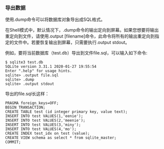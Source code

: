 ### 导出数据

使用.dump命令可以将数据库对象导出成SQL格式。

在Shell模式中，默认情况下，.dump命令的输出定向到屏幕。如果您想要将输出重定向到文件，请使用.output [filename]命令，此命令将所有的输出重定向到指定的文件中。若要恢复输出到屏幕，只需要执行.output stdout。

例如，要将当前数据库（test.db）导出到文件file.sql，可以输入如下命令:

```
$ sqlite3 test.db
SQLite version 3.31.1 2020-01-27 19:55:54
Enter ".help" for usage hints.
sqlite> .output file.sql
sqlite> .dump
sqlite> .output stdout
```

导出的file.sql长这样：

```
PRAGMA foreign_keys=OFF;
BEGIN TRANSACTION;
CREATE TABLE test (id integer primary key, value text);
INSERT INTO test VALUES(1,'eenie');
INSERT INTO test VALUES(2,'meenie');
INSERT INTO test VALUES(3,'miny');
INSERT INTO test VALUES(4,'mo');
CREATE INDEX test_idx on test (value);
CREATE VIEW schema as select * from sqlite_master;
COMMIT;
```
